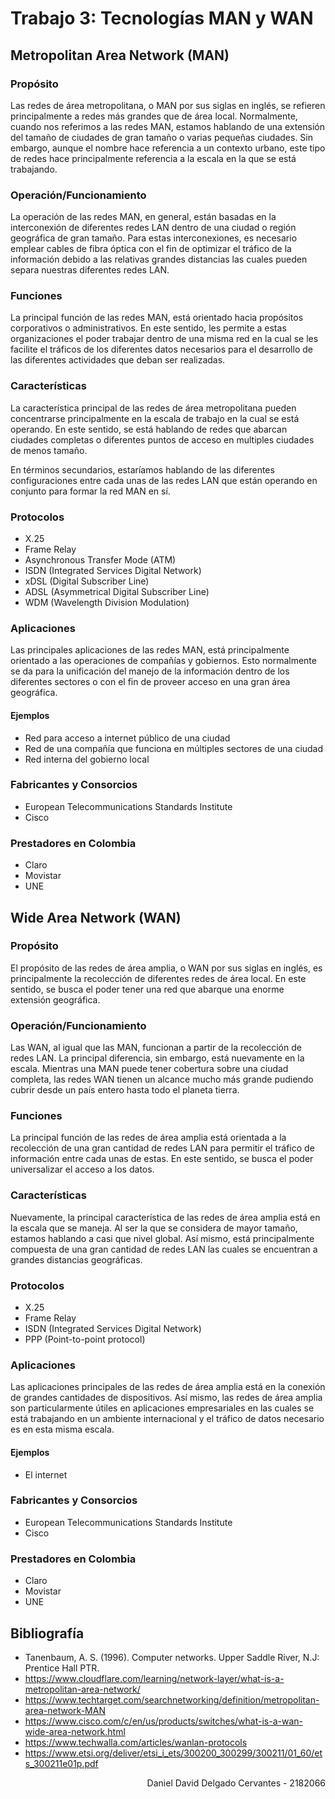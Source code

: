 # Trabajo 3: Tecnologías MAN y WAN

## Metropolitan Area Network (MAN)

### Propósito

Las redes de área metropolitana, o MAN por sus siglas en inglés, se refieren principalmente a redes más grandes que de área local. Normalmente, cuando nos referimos a las redes MAN, estamos hablando de una extensión del tamaño de ciudades de gran tamaño o varias pequeñas ciudades. Sin embargo, aunque el nombre hace referencia a un contexto urbano, este tipo de redes hace principalmente referencia a la escala en la que se está trabajando.

### Operación/Funcionamiento

La operación de las redes MAN, en general, están basadas en la interconexión de diferentes redes LAN dentro de una ciudad o región geográfica de gran tamaño. Para estas interconexiones, es necesario emplear cables de fibra óptica con el fin de optimizar el tráfico de la información debido a las relativas grandes distancias las cuales pueden separa nuestras diferentes redes LAN.

### Funciones

La principal función de las redes MAN, está orientado hacia propósitos corporativos o administrativos. En este sentido, les permite a estas organizaciones el poder trabajar dentro de una misma red en la cual se les facilite el tráficos de los diferentes datos necesarios para el desarrollo de las diferentes actividades que deban ser realizadas.

### Características

La característica principal de las redes de área metropolitana pueden concentrarse principalmente en la escala de trabajo en la cual se está operando. En este sentido, se está hablando de redes que abarcan ciudades completas o diferentes puntos de acceso en multiples ciudades de menos tamaño.

En términos secundarios, estaríamos hablando de las diferentes configuraciones entre cada unas de las redes LAN que están operando en conjunto para formar la red MAN en sí.

### Protocolos

-   X.25
-   Frame Relay
-   Asynchronous Transfer Mode (ATM)
-   ISDN (Integrated Services Digital Network)
-   xDSL (Digital Subscriber Line)
-   ADSL (Asymmetrical Digital Subscriber Line)
-   WDM (Wavelength Division Modulation)

### Aplicaciones

Las principales aplicaciones de las redes MAN, está principalmente orientado a las operaciones de compañías y gobiernos. Esto normalmente se da para la unificación del manejo de la información dentro de los diferentes sectores o con el fin de proveer acceso en una gran área geográfica.

#### Ejemplos

-   Red para acceso a internet público de una ciudad
-   Red de una compañía que funciona en múltiples sectores de una ciudad
-   Red interna del gobierno local

### Fabricantes y Consorcios

-   European Telecommunications Standards Institute
-   Cisco

### Prestadores en Colombia

-   Claro
-   Movistar
-   UNE

## Wide Area Network (WAN)

### Propósito

El propósito de las redes de área amplia, o WAN por sus siglas en inglés, es principalmente la recolección de diferentes redes de área local. En este sentido, se busca el poder tener una red que abarque una enorme extensión geográfica.

### Operación/Funcionamiento

Las WAN, al igual que las MAN, funcionan a partir de la recolección de redes LAN. La principal diferencia, sin embargo, está nuevamente en la escala. Mientras una MAN puede tener cobertura sobre una ciudad completa, las redes WAN tienen un alcance mucho más grande pudiendo cubrir desde un país entero hasta todo el planeta tierra.

### Funciones

La principal función de las redes de área amplia está orientada a la recolección de una gran cantidad de redes LAN para permitir el tráfico de información entre cada unas de estas. En este sentido, se busca el poder universalizar el acceso a los datos.

### Características

Nuevamente, la principal característica de las redes de área amplia está en la escala que se maneja. Al ser la que se considera de mayor tamaño, estamos hablando a casi que nivel global. Así mismo, está principalmente compuesta de una gran cantidad de redes LAN las cuales se encuentran a grandes distancias geográficas.

### Protocolos

-   X.25
-   Frame Relay
-   ISDN (Integrated Services Digital Network)
-   PPP (Point-to-point protocol)

### Aplicaciones

Las aplicaciones principales de las redes de área amplia está en la conexión de grandes cantidades de dispositivos. Así mismo, las redes de área amplia son particularmente útiles en aplicaciones empresariales en las cuales se está trabajando en un ambiente internacional y el tráfico de datos necesario es en esta misma escala.

#### Ejemplos

-   El internet

### Fabricantes y Consorcios

-   European Telecommunications Standards Institute
-   Cisco

### Prestadores en Colombia

-   Claro
-   Movistar
-   UNE

## Bibliografía

-   Tanenbaum, A. S. (1996). Computer networks. Upper Saddle River, N.J: Prentice Hall PTR.
-   https://www.cloudflare.com/learning/network-layer/what-is-a-metropolitan-area-network/
-   https://www.techtarget.com/searchnetworking/definition/metropolitan-area-network-MAN
-   https://www.cisco.com/c/en/us/products/switches/what-is-a-wan-wide-area-network.html
-   https://www.techwalla.com/articles/wanlan-protocols
-   https://www.etsi.org/deliver/etsi_i_ets/300200_300299/300211/01_60/ets_300211e01p.pdf

<div style="text-align: right"> Daniel David Delgado Cervantes - 2182066 </div>
